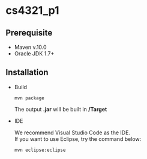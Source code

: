 # cs4321_p1
## Prerequisite
- Maven v.10.0  
- Oracle JDK 1.7+  
## Installation
- Build

    ```
    mvn package
    ```
    The output **.jar** will be built in **/Target**  
- IDE

    We recommend Visual Studio Code as the IDE.  
    If you want to use Eclipse, try the command below:  
    ```
    mvn eclipse:eclipse
    ```

